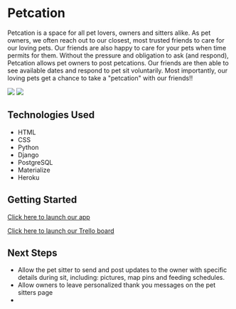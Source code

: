 # Petcation


Petcation is a space for all pet lovers, owners and sitters alike. As pet owners, we often reach out to our closest, most trusted friends to care for our loving pets. Our friends are also happy to care for your pets when time permits for them. Without the pressure and obligation to ask (and respond), Petcation allows pet owners to post petcations. Our friends are then able to see available dates and respond to pet sit voluntarily. Most importantly, our loving pets get a chance to take a "petcation" with our friends!!

<img src="/static/css/front_page.png">
<img src="/static/css/petcations_post.png">

## Technologies Used 

- HTML
- CSS
- Python
- Django
- PostgreSQL
- Materialize
- Heroku

## Getting Started

[Click here to launch our app](https://petcation.herokuapp.com/)

[Click here to launch our Trello board](https://https://trello.com/b/6jDEKGDa/project-3)

## Next Steps
- Allow the pet sitter to send and post updates to the owner with specific details during sit, including: pictures, map pins and feeding schedules.
- Allow owners to leave personalized thank you messages on the pet sitters page
- 
